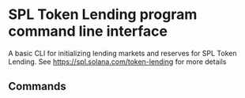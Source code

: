 # SPL Token Lending program command line interface

A basic CLI for initializing lending markets and reserves for SPL Token Lending.  See https://spl.solana.com/token-lending for more details

## Commands

```shell

```
